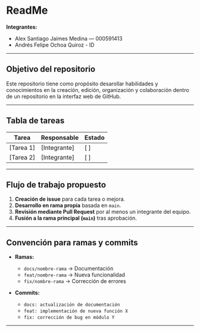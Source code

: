 # ReadMe

**Integrantes:**
- Alex Santiago Jaimes Medina — 000591413  
- Andrés Felipe Ochoa Quiroz - ID

---

##  Objetivo del repositorio

Este repositorio tiene como propósito desarollar habilidades y conocimientos en la creación, edición, organización y colaboración dentro de un repositorio en la interfaz web de GitHub.

---

## Tabla de tareas

| Tarea             | Responsable       | Estado |
|-------------------|------------------|--------|
| [Tarea 1]         | [Integrante]     | [ ]    |
| [Tarea 2]         | [Integrante]     | [ ]    |

---

## Flujo de trabajo propuesto

1. **Creación de issue** para cada tarea o mejora.  
2. **Desarrollo en rama propia** basada en `main`.  
3. **Revisión mediante Pull Request** por al menos un integrante del equipo.  
4. **Fusión a la rama principal (`main`)** tras aprobación.  

---

## Convención para ramas y commits

- **Ramas:**  
  - `docs/nombre-rama` → Documentación  
  - `feat/nombre-rama` → Nueva funcionalidad  
  - `fix/nombre-rama` → Corrección de errores  

- **Commits:**  
  - `docs: actualización de documentación`  
  - `feat: implementación de nueva función X`  
  - `fix: corrección de bug en módulo Y`  

---
